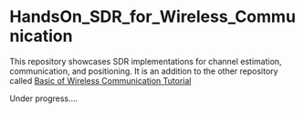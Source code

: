 # HandsOn_SDR_for_Wireless_Communication
This repository showcases SDR implementations for channel estimation, communication, and positioning. It is an addition to the other repository called [Basic of Wireless Communication Tutorial](https://github.com/barbaalba/Basic_of_Wireless_communication_Tutorial)


Under progress....
